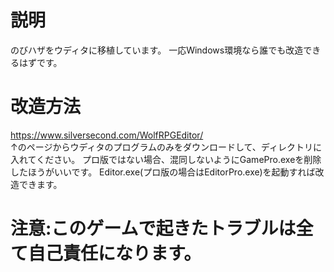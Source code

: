 # 説明
のびハザをウディタに移植しています。
一応Windows環境なら誰でも改造できるはずです。
# 改造方法
https://www.silversecond.com/WolfRPGEditor/<br>
↑のページからウディタのプログラムのみをダウンロードして、ディレクトリに入れてください。
プロ版ではない場合、混同しないようにGamePro.exeを削除したほうがいいです。
Editor.exe(プロ版の場合はEditorPro.exe)を起動すれば改造できます。<br>
<h1><strong>注意:このゲームで起きたトラブルは全て自己責任になります。</strong></h1>
